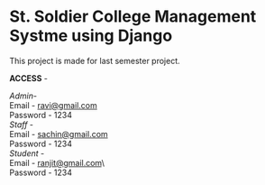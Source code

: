 St. Soldier College Management Systme using Django
===
This project is made for last semester project.

**ACCESS** -
  
  *Admin*-\
   Email - ravi@gmail.com\
   Password - 1234\
  *Staff* -\
    Email - sachin@gmail.com\
    Password - 1234\
   *Student* -\
    Email - ranjit@gmail.com\  
    Password - 1234
  
  
